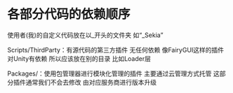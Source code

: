 # 各部分代码的依赖顺序
使用者(我)的自定义代码放在以_开头的文件夹 如“_Sekia”

Scripts/ThirdParty：有源代码的第三方插件 无任何依赖
    像FairyGUI这样的插件对Unity有依赖 所以应该放在别的目录 比如Loader层

Packages/：使用包管理器进行模块化管理的插件 主要通过云管理方式托管
    这部分插件通常我们不会去修改 由对应服务商进行版本升级